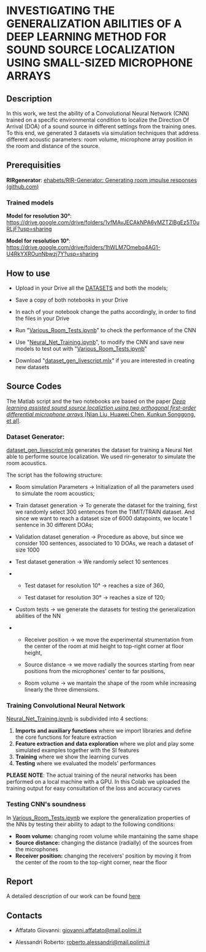 # INVESTIGATING THE GENERALIZATION ABILITIES OF A DEEP LEARNING METHOD FOR SOUND SOURCE LOCALIZATION USING SMALL-SIZED MICROPHONE ARRAYS

## Description

In this work, we test the ability of a Convolutional Neural Network (CNN) trained on a specific environmental condition to localize the Direction Of Arrival (DOA) of a sound source in different settings from the training ones. To this end, we generated 3 datasets via simulation techniques that address different acoustic parameters: room volume, microphone array position in the room and distance of the source. 

## Prerequisities

**RIRgenerator**: [ehabets/RIR-Generator: Generating room impulse responses (github.com)](https://github.com/ehabets/RIR-Generator)

### Trained models

**Model for resolution 30°**: https://drive.google.com/drive/folders/1vfMAvJECAkNPA6yMZTZlBgEz5T0uRLjF?usp=sharing

**Model for resolution 10°**: https://drive.google.com/drive/folders/1hWLM7Omebq4AG1-U4RkYXROunNbwzj7Y?usp=sharing

## How to use

* Upload in your Drive all the [DATASETS](https://github.com/RobertoAlessandri/CNN_DOA/tree/main/DATASETS) and both the models;

* Save a copy of both notebooks in your Drive

* In each of your notebook change the paths accordingly, in order to find the files in your Drive

* Run "[Various_Room_Tests.ipynb](https://github.com/RobertoAlessandri/CNN_DOA/blob/main/Various_Room_Tests.ipynb)" to check the performance of the CNN

* Use "[Neural_Net_Training.ipynb](https://github.com/RobertoAlessandri/CNN_DOA/blob/main/Neural_Net_Training.ipynb)", to modify the CNN and save new models to test out with "[Various_Room_Tests.ipynb](https://github.com/RobertoAlessandri/CNN_DOA/blob/main/Various_Room_Tests.ipynb)"

* Download "[dataset_gen_livescript.mlx](https://github.com/RobertoAlessandri/CNN_DOA/blob/main/dataset_gen_livescript.mlx)" if you are interested in creating new datasets

## Source Codes

The Matlab script and the two notebooks are based on the paper [_Deep learning assisted sound source localiztion using two orthogonal first-order differential microphone arrays_ [Nian Liu, Huawei Chen, Kunkun Songgong, et al]](https://asa.scitation.org/doi/10.1121/10.0003445).

### Dataset Generator:

[dataset_gen_livescript.mlx](https://github.com/RobertoAlessandri/CNN_DOA/blob/main/dataset_gen_livescript.mlx) generates the dataset for training a Neural Net able to performe source localization. We used rir-generator to simulate the room acoustics.

The script has the following structure:

* Room simulation Parameters  -> Initialization of all the parameters used to simulate the room acoustics;

* Train dataset generation -> To generate the dataset for the training, first we randomly select 300 sentences from the TIMIT/TRAIN dataset. And since we want to reach a dataset size of 6000 datapoints, we locate 1 sentence in 30 different DOAs;

* Validation dataset generation -> Procedure as above, but since we consider 100 sentences, associated to 10 DOAs, we reach a dataset of size 1000

* Test dataset generation  -> We randomly select 10 sentences

* - Test dataset for resolution 10° -> reaches a size of 360,
  
  - Test dataset for resolution  30° -> reaches a size of 120;

* Custom tests -> we generate the datasets for testing the generalization abilities of the NN

* * Receiver position -> we move the experimental strumentation from the center of the room at mid height to top-right corner at floor height,
  
  * Source distance -> we move radially the sources starting from near positions from the microphones' center to far positions,
  
  * Room volume -> we mantain the shape of the room while increasing linearly the three dimensions.

### Training Convolutional Neural Network

[Neural_Net_Training.ipynb](https://github.com/RobertoAlessandri/CNN_DOA/blob/main/Neural_Net_Training.ipynb) is subdivided into 4 sections:

1. **Imports and auxiliary functions** where we import libraries and define the core functions for feature extraction
2. **Feature extraction and data exploration** where we plot and play some simulated examples together with the SI features
3. **Training** where we show the learning curves
4. **Testing** where we evaluated the models' performances

**PLEASE NOTE**: The actual training of the neural networks has been performed on a local machine with a GPU. In this Colab we uploaded the training output for easy consultation of the loss and accuracy curves

### Testing CNN's soundness

In [Various_Room_Tests.ipynb](https://github.com/RobertoAlessandri/CNN_DOA/blob/main/Various_Room_Tests.ipynb) we explore the generalization properties of the NNs by testing their ability to adapt to the following conditions:

* **Room volume:** changing room volume while mantaining the same shape
* **Source distance:** changing the distance (radially) of the sources from the microphones
* **Receiver position:** changing the receivers' position by moving it from the center of the room to the top-right corner, near the floor

## Report

A detailed description of our work can be found [here](https://github.com/RobertoAlessandri/CNN_DOA/blob/main/L11_Report.pdf)

## Contacts

* Affatato Giovanni: giovanni.affatato@mail.polimi.it

* Alessandri Roberto: roberto.alessandri@mail.polimi.it
